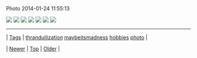 <!--
title: Photo 2014-01-24 11
date: 2020-06-28T15:27:00.259Z
tags: thranduilization, maybeitsmadness, hobbies, photo
-->


Photo 2014-01-24 11:55:13

![](74376031452-0.jpg)
![](74376031452-1.jpg)
![](74376031452-2.jpg)
![](74376031452-3.jpg)
![](74376031452-4.jpg)
![](74376031452-5.png)
![](74376031452-6.jpg)

<!--BOTTOM-POST-NAVIGATION-->
---

| [Tags](tags.md) | [thranduilization](tag-thranduilization.md) [maybeitsmadness](tag-maybeitsmadness.md) [hobbies](tag-hobbies.md) [photo](tag-photo.md) |

| [Newer](74365020404.md) | [Top](index.md) | [Older](74376277210.md) |